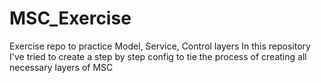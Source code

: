 # MSC_Exercise
Exercise repo to practice Model, Service, Control layers
In this repository I've tried to create a step by step config to tie the process of creating all necessary layers of MSC
